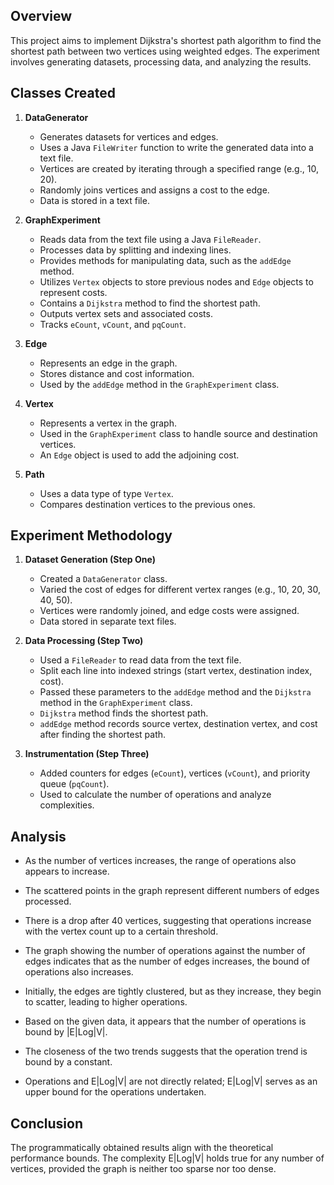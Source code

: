 ## Overview

This project aims to implement Dijkstra's shortest path algorithm to find the shortest path between two vertices using weighted edges. The experiment involves generating datasets, processing data, and analyzing the results.

## Classes Created

1. **DataGenerator**
   - Generates datasets for vertices and edges.
   - Uses a Java `FileWriter` function to write the generated data into a text file.
   - Vertices are created by iterating through a specified range (e.g., 10, 20).
   - Randomly joins vertices and assigns a cost to the edge.
   - Data is stored in a text file.

2. **GraphExperiment**
   - Reads data from the text file using a Java `FileReader`.
   - Processes data by splitting and indexing lines.
   - Provides methods for manipulating data, such as the `addEdge` method.
   - Utilizes `Vertex` objects to store previous nodes and `Edge` objects to represent costs.
   - Contains a `Dijkstra` method to find the shortest path.
   - Outputs vertex sets and associated costs.
   - Tracks `eCount`, `vCount`, and `pqCount`.

3. **Edge**
   - Represents an edge in the graph.
   - Stores distance and cost information.
   - Used by the `addEdge` method in the `GraphExperiment` class.

4. **Vertex**
   - Represents a vertex in the graph.
   - Used in the `GraphExperiment` class to handle source and destination vertices.
   - An `Edge` object is used to add the adjoining cost.

5. **Path**
   - Uses a data type of type `Vertex`.
   - Compares destination vertices to the previous ones.

## Experiment Methodology

1. **Dataset Generation (Step One)**
   - Created a `DataGenerator` class.
   - Varied the cost of edges for different vertex ranges (e.g., 10, 20, 30, 40, 50).
   - Vertices were randomly joined, and edge costs were assigned.
   - Data stored in separate text files.

2. **Data Processing (Step Two)**
   - Used a `FileReader` to read data from the text file.
   - Split each line into indexed strings (start vertex, destination index, cost).
   - Passed these parameters to the `addEdge` method and the `Dijkstra` method in the `GraphExperiment` class.
   - `Dijkstra` method finds the shortest path.
   - `addEdge` method records source vertex, destination vertex, and cost after finding the shortest path.

3. **Instrumentation (Step Three)**
   - Added counters for edges (`eCount`), vertices (`vCount`), and priority queue (`pqCount`).
   - Used to calculate the number of operations and analyze complexities.

## Analysis

- As the number of vertices increases, the range of operations also appears to increase.
- The scattered points in the graph represent different numbers of edges processed.
- There is a drop after 40 vertices, suggesting that operations increase with the vertex count up to a certain threshold.

- The graph showing the number of operations against the number of edges indicates that as the number of edges increases, the bound of operations also increases.
- Initially, the edges are tightly clustered, but as they increase, they begin to scatter, leading to higher operations.

- Based on the given data, it appears that the number of operations is bound by |E|Log|V|.
- The closeness of the two trends suggests that the operation trend is bound by a constant.
- Operations and E|Log|V| are not directly related; E|Log|V| serves as an upper bound for the operations undertaken.

## Conclusion

The programmatically obtained results align with the theoretical performance bounds. The complexity E|Log|V| holds true for any number of vertices, provided the graph is neither too sparse nor too dense.

